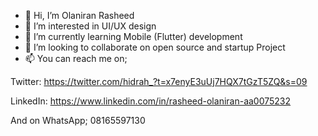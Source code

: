 - 👋 Hi, I’m Olaniran Rasheed
- 👀 I’m interested in UI/UX design
- 🌱 I’m currently learning Mobile (Flutter) development
- 💞️ I’m looking to collaborate on open source and startup Project
- 📫 You can reach me on;

Twitter: https://twitter.com/hidrah_?t=x7enyE3uUj7HQX7tGzT5ZQ&s=09

LinkedIn: https://www.linkedin.com/in/rasheed-olaniran-aa0075232

And on WhatsApp; 08165597130

<!---
Alatharee21/Alatharee21 is a ✨ special ✨ repository because its `README.md` (this file) appears on your GitHub profile.
You can click the Preview link to take a look at your changes.
--->
